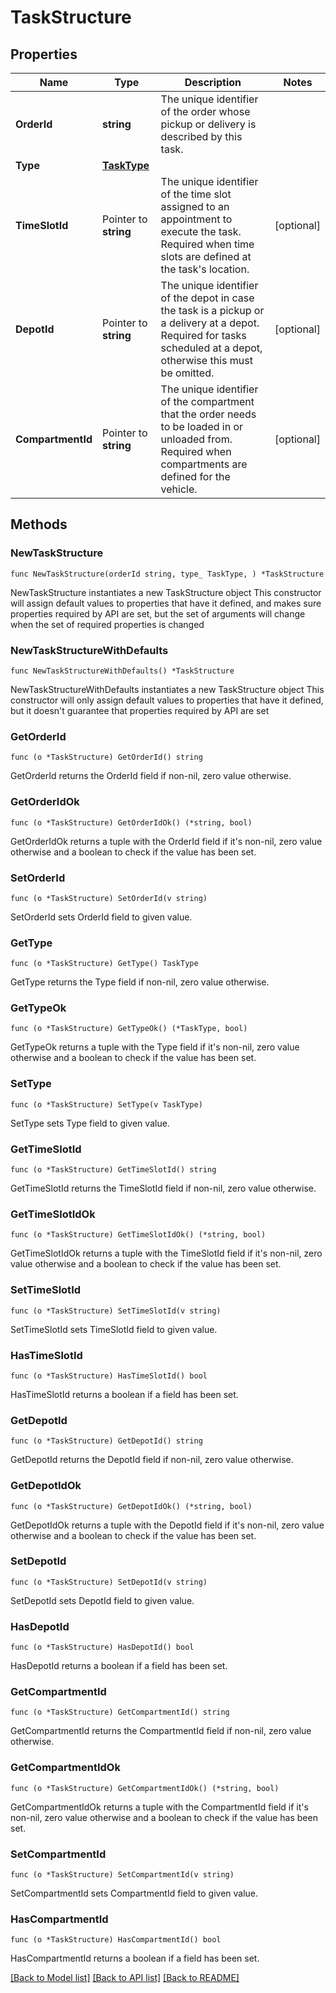 # TaskStructure

## Properties

Name | Type | Description | Notes
------------ | ------------- | ------------- | -------------
**OrderId** | **string** | The unique identifier of the order whose pickup or delivery is described by this task. | 
**Type** | [**TaskType**](TaskType.md) |  | 
**TimeSlotId** | Pointer to **string** | The unique identifier of the time slot assigned to an appointment to execute the task. Required when time slots are defined at the task&#39;s location. | [optional] 
**DepotId** | Pointer to **string** | The unique identifier of the depot in case the task is a pickup or a delivery at a depot. Required for tasks scheduled at a depot, otherwise this must be omitted. | [optional] 
**CompartmentId** | Pointer to **string** | The unique identifier of the compartment that the order needs to be loaded in or unloaded from. Required when compartments are defined for the vehicle. | [optional] 

## Methods

### NewTaskStructure

`func NewTaskStructure(orderId string, type_ TaskType, ) *TaskStructure`

NewTaskStructure instantiates a new TaskStructure object
This constructor will assign default values to properties that have it defined,
and makes sure properties required by API are set, but the set of arguments
will change when the set of required properties is changed

### NewTaskStructureWithDefaults

`func NewTaskStructureWithDefaults() *TaskStructure`

NewTaskStructureWithDefaults instantiates a new TaskStructure object
This constructor will only assign default values to properties that have it defined,
but it doesn't guarantee that properties required by API are set

### GetOrderId

`func (o *TaskStructure) GetOrderId() string`

GetOrderId returns the OrderId field if non-nil, zero value otherwise.

### GetOrderIdOk

`func (o *TaskStructure) GetOrderIdOk() (*string, bool)`

GetOrderIdOk returns a tuple with the OrderId field if it's non-nil, zero value otherwise
and a boolean to check if the value has been set.

### SetOrderId

`func (o *TaskStructure) SetOrderId(v string)`

SetOrderId sets OrderId field to given value.


### GetType

`func (o *TaskStructure) GetType() TaskType`

GetType returns the Type field if non-nil, zero value otherwise.

### GetTypeOk

`func (o *TaskStructure) GetTypeOk() (*TaskType, bool)`

GetTypeOk returns a tuple with the Type field if it's non-nil, zero value otherwise
and a boolean to check if the value has been set.

### SetType

`func (o *TaskStructure) SetType(v TaskType)`

SetType sets Type field to given value.


### GetTimeSlotId

`func (o *TaskStructure) GetTimeSlotId() string`

GetTimeSlotId returns the TimeSlotId field if non-nil, zero value otherwise.

### GetTimeSlotIdOk

`func (o *TaskStructure) GetTimeSlotIdOk() (*string, bool)`

GetTimeSlotIdOk returns a tuple with the TimeSlotId field if it's non-nil, zero value otherwise
and a boolean to check if the value has been set.

### SetTimeSlotId

`func (o *TaskStructure) SetTimeSlotId(v string)`

SetTimeSlotId sets TimeSlotId field to given value.

### HasTimeSlotId

`func (o *TaskStructure) HasTimeSlotId() bool`

HasTimeSlotId returns a boolean if a field has been set.

### GetDepotId

`func (o *TaskStructure) GetDepotId() string`

GetDepotId returns the DepotId field if non-nil, zero value otherwise.

### GetDepotIdOk

`func (o *TaskStructure) GetDepotIdOk() (*string, bool)`

GetDepotIdOk returns a tuple with the DepotId field if it's non-nil, zero value otherwise
and a boolean to check if the value has been set.

### SetDepotId

`func (o *TaskStructure) SetDepotId(v string)`

SetDepotId sets DepotId field to given value.

### HasDepotId

`func (o *TaskStructure) HasDepotId() bool`

HasDepotId returns a boolean if a field has been set.

### GetCompartmentId

`func (o *TaskStructure) GetCompartmentId() string`

GetCompartmentId returns the CompartmentId field if non-nil, zero value otherwise.

### GetCompartmentIdOk

`func (o *TaskStructure) GetCompartmentIdOk() (*string, bool)`

GetCompartmentIdOk returns a tuple with the CompartmentId field if it's non-nil, zero value otherwise
and a boolean to check if the value has been set.

### SetCompartmentId

`func (o *TaskStructure) SetCompartmentId(v string)`

SetCompartmentId sets CompartmentId field to given value.

### HasCompartmentId

`func (o *TaskStructure) HasCompartmentId() bool`

HasCompartmentId returns a boolean if a field has been set.


[[Back to Model list]](../README.md#documentation-for-models) [[Back to API list]](../README.md#documentation-for-api-endpoints) [[Back to README]](../README.md)


